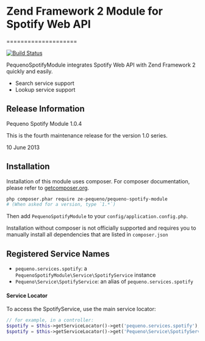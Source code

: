 # Zend Framework 2 Module for Spotify Web API
====================

[![Build Status](https://travis-ci.org/ze-pequeno/PequenoSpotifyModule.png?branch=master)](https://travis-ci.org/ze-pequeno/PequenoSpotifyModule)

PequenoSpotifyModule integrates Spotify Web API with Zend Framework 2 quickly and easily.

  - Search service support
  - Lookup service support

## Release Information

Pequeno Spotify Module 1.0.4

This is the fourth maintenance release for the version 1.0 series.

10 June 2013

## Installation

Installation of this module uses composer. For composer documentation, please refer to
[getcomposer.org](http://getcomposer.org/).

```sh
php composer.phar require ze-pequeno/pequeno-spotify-module
# (When asked for a version, type `1.*`)
```

Then add `PequenoSpotifyModule` to your `config/application.config.php`.

Installation without composer is not officially supported and requires you to manually install all dependencies
that are listed in `composer.json`

## Registered Service Names

 * `pequeno.services.spotify`: a `PequenoSpotifyModule\Service\SpotifyService` instance
 * `Pequeno\Service\SpotifyService`: an alias of `pequeno.services.spotify`

#### Service Locator
To access the SpotifyService, use the main service locator:

```php
// for example, in a controller:
$spotify = $this->getServiceLocator()->get('pequeno.services.spotify');
$spotify = $this->getServiceLocator()->get('Pequeno\Service\SpotifyService');
```
